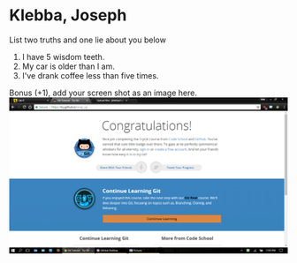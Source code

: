 # Klebba, Joseph
List two truths and one lie about you below

1. I have 5 wisdom teeth.
1. My car is older than I am.
1. I've drank coffee less than five times.


Bonus (+1), add your screen shot as an image here.
![](/proof/proof.PNG)
 
